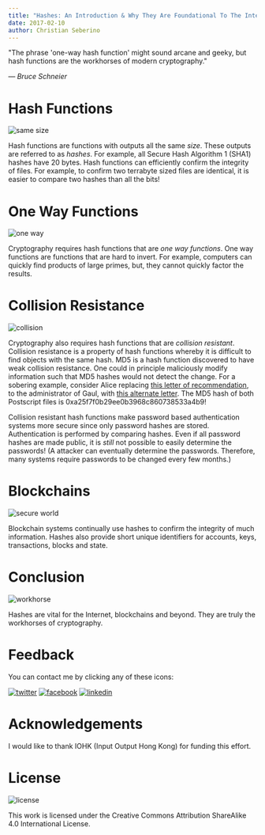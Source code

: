 ```yaml
---
title: "Hashes: An Introduction & Why They Are Foundational To The Internet & Blockchains"
date: 2017-02-10
author: Christian Seberino
---
```


"The phrase 'one-way hash function' might sound arcane and geeky, but hash functions are the workhorses of modern cryptography."

*— Bruce Schneier*

# Hash Functions

![same size](https://i.imgsafe.org/592d6aa93a.png)

Hash functions are functions with outputs all the same *size*.  These outputs are referred to as *hashes*.  For example, all Secure Hash Algorithm 1 (SHA1) hashes have 20 bytes.  Hash functions can efficiently confirm the integrity of files.  For example, to confirm two terrabyte sized files are identical, it is easier to compare two hashes than all the bits!

# One Way Functions

![one way](http://i.imgsafe.org/576150ffce.jpg)

Cryptography requires hash functions that are *one way functions*.  One way functions are functions that are hard to invert.  For example, computers can quickly find products of large primes, but,  they cannot quickly factor the results.

# Collision Resistance

![collision](http://i.imgsafe.org/57f10e49ac.jpg)

Cryptography also requires hash functions that are *collision resistant*.  Collision resistance is a property of hash functions whereby it is difficult to find objects with the same hash.  MD5 is a hash function discovered to have weak collision resistance.  One could in principle maliciously modify information such that MD5 hashes would not detect the change.  For a sobering example, consider Alice replacing [this letter of recommendation](https://web.archive.org/web/20060324101152/http://www.cits.rub.de/imperia/md/content/magnus/letter_of_rec.ps), to the administrator of Gaul, with [this alternate letter](https://web.archive.org/web/20060324101152/http://www.cits.rub.de/imperia/md/content/magnus/order.ps).  The MD5 hash of both Postscript files is 0xa25f7f0b29ee0b3968c860738533a4b9!

Collision resistant hash functions make password based authentication systems more secure since only password hashes are stored. Authentication is performed by comparing hashes.  Even if all password hashes are made public, it is *still* not possible to easily determine the passwords!  (A attacker can eventually determine the passwords.  Therefore, many systems require passwords to be changed every few months.)

# Blockchains

![secure world](http://i.imgsafe.org/57d628b99d.jpg)

Blockchain systems continually use hashes to confirm the integrity of much information.  Hashes also provide short unique identifiers for accounts, keys, transactions, blocks and state.

# Conclusion

![workhorse](http://i.imgsafe.org/57dc70fe4a.jpg)

Hashes are vital for the Internet, blockchains and beyond.  They are truly the workhorses of cryptography.

# Feedback

You can contact me by clicking any of these icons:

[![twitter](http://i.imgsafe.org/fcbc8685c1.png)](https://twitter.com/chris_seberino) [![facebook](http://i.imgsafe.org/fcbc627df9.png)](https://www.facebook.com/cseberino) [![linkedin](http://i.imgsafe.org/fcbcf09c9e.png)](https://www.linkedin.com/in/christian-seberino-776897110)

# Acknowledgements

I would like to thank IOHK (Input Output Hong Kong) for funding this effort.

# License

![license](https://i.creativecommons.org/l/by-sa/4.0/88x31.png)

This work is licensed under the Creative Commons Attribution ShareAlike 4.0 International License.
